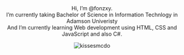 
<center>
Hi, I’m @fonzxy. <br>
I’m currently taking Bachelor of Science in Information Technlogy in Adamson Univeristy <br>
And I’m currently learning Web development using HTML, CSS and JavaScript and also C#. 

![kissesmcdo](https://github.com/fonzxy/fonzxy/assets/150542517/56a11f61-23f1-48f5-92eb-b4a369b3aba7)


</center>

<!---
fonzxy/fonzxy is a ✨ special ✨ repository because its `README.md` (this file) appears on your GitHub profile.
You can click the Preview link to take a look at your changes.
--->

